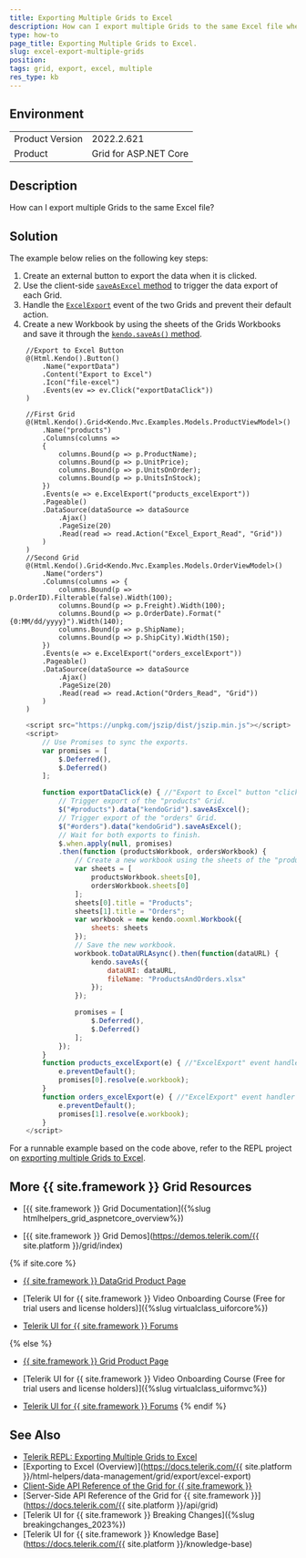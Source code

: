 ```yaml
---
title: Exporting Multiple Grids to Excel
description: How can I export multiple Grids to the same Excel file when working with {{ site.product }}?
type: how-to
page_title: Exporting Multiple Grids to Excel.
slug: excel-export-multiple-grids
position:
tags: grid, export, excel, multiple
res_type: kb
---
```


## Environment
<table>
	<tbody>
		<tr>
			<td>Product Version</td>
			<td>2022.2.621</td>
		</tr>
		<tr>
			<td>Product</td>
			<td>Grid for ASP.NET Core</td>
		</tr>
	</tbody>
</table>


## Description

How can I export multiple Grids to the same Excel file?

## Solution

The example below relies on the following key steps:

1. Create an external button to export the data when it is clicked.
1. Use the client-side [`saveAsExcel` method](https://docs.telerik.com/kendo-ui/api/javascript/ui/grid/methods/saveasexcel) to trigger the data export of each Grid.
1. Handle the [`ExcelExport`](https://docs.telerik.com/aspnet-core/api/kendo.mvc.ui.fluent/grideventbuilder#excelexportsystemstring) event of the two Grids and prevent their default action.
1. Create a new Workbook by using the sheets of the Grids Workbooks and save it through the [`kendo.saveAs()` method](https://docs.telerik.com/kendo-ui/api/javascript/kendo/methods/saveas).

```Razor Index.cshtml
    //Export to Excel Button
    @(Html.Kendo().Button()
        .Name("exportData")
        .Content("Export to Excel")
        .Icon("file-excel")
        .Events(ev => ev.Click("exportDataClick"))
    )

    //First Grid
    @(Html.Kendo().Grid<Kendo.Mvc.Examples.Models.ProductViewModel>()
        .Name("products")
        .Columns(columns =>
        {
            columns.Bound(p => p.ProductName);
            columns.Bound(p => p.UnitPrice);
            columns.Bound(p => p.UnitsOnOrder);
            columns.Bound(p => p.UnitsInStock);
        })
        .Events(e => e.ExcelExport("products_excelExport"))
        .Pageable()
        .DataSource(dataSource => dataSource
            .Ajax()
            .PageSize(20)
            .Read(read => read.Action("Excel_Export_Read", "Grid"))
        )
    )
    //Second Grid
    @(Html.Kendo().Grid<Kendo.Mvc.Examples.Models.OrderViewModel>()    
        .Name("orders")
        .Columns(columns => {
            columns.Bound(p => p.OrderID).Filterable(false).Width(100);
            columns.Bound(p => p.Freight).Width(100);
            columns.Bound(p => p.OrderDate).Format("{0:MM/dd/yyyy}").Width(140);
            columns.Bound(p => p.ShipName);
            columns.Bound(p => p.ShipCity).Width(150);
        })
        .Events(e => e.ExcelExport("orders_excelExport"))
        .Pageable()
        .DataSource(dataSource => dataSource
            .Ajax()
            .PageSize(20)
            .Read(read => read.Action("Orders_Read", "Grid"))
        )
    )
```
```JavaScript
    <script src="https://unpkg.com/jszip/dist/jszip.min.js"></script>
    <script>
        // Use Promises to sync the exports.
        var promises = [
            $.Deferred(),
            $.Deferred()
        ];

        function exportDataClick(e) { //"Export to Excel" button "click" event handler.
            // Trigger export of the "products" Grid.
            $("#products").data("kendoGrid").saveAsExcel();
            // Trigger export of the "orders" Grid.
            $("#orders").data("kendoGrid").saveAsExcel();
            // Wait for both exports to finish.
            $.when.apply(null, promises)
            .then(function (productsWorkbook, ordersWorkbook) {
                // Create a new workbook using the sheets of the "products" and "orders" workbooks.
                var sheets = [
                    productsWorkbook.sheets[0],
                    ordersWorkbook.sheets[0]
                ];
                sheets[0].title = "Products";
                sheets[1].title = "Orders";
                var workbook = new kendo.ooxml.Workbook({
                    sheets: sheets
                });
                // Save the new workbook.
                workbook.toDataURLAsync().then(function(dataURL) {
                    kendo.saveAs({
                        dataURI: dataURL,
                        fileName: "ProductsAndOrders.xlsx"
                    });
                });

                promises = [
                    $.Deferred(),
                    $.Deferred()
                ];
            });
        }
        function products_excelExport(e) { //"ExcelExport" event handler of "products" Grid.
            e.preventDefault();
            promises[0].resolve(e.workbook);
        }
        function orders_excelExport(e) { //"ExcelExport" event handler of "orders" Grid.
            e.preventDefault();
            promises[1].resolve(e.workbook);
        }
    </script>
```

For a runnable example based on the code above, refer to the REPL project on [exporting multiple Grids to Excel](https://netcorerepl.telerik.com/wcYKwCPR52YDsbfP56).

## More {{ site.framework }} Grid Resources

* [{{ site.framework }} Grid Documentation]({%slug htmlhelpers_grid_aspnetcore_overview%})

* [{{ site.framework }} Grid Demos](https://demos.telerik.com/{{ site.platform }}/grid/index)

{% if site.core %}
* [{{ site.framework }} DataGrid Product Page](https://www.telerik.com/aspnet-core-ui/grid)

* [Telerik UI for {{ site.framework }} Video Onboarding Course (Free for trial users and license holders)]({%slug virtualclass_uiforcore%})

* [Telerik UI for {{ site.framework }} Forums](https://www.telerik.com/forums/aspnet-core-ui)

{% else %}
* [{{ site.framework }} Grid Product Page](https://www.telerik.com/aspnet-mvc/grid)

* [Telerik UI for {{ site.framework }} Video Onboarding Course (Free for trial users and license holders)]({%slug virtualclass_uiformvc%})

* [Telerik UI for {{ site.framework }} Forums](https://www.telerik.com/forums/aspnet-mvc)
{% endif %}

## See Also

* [Telerik REPL: Exporting Multiple Grids to Excel](https://netcorerepl.telerik.com/wcYKwCPR52YDsbfP56)
* [Exporting to Excel (Overview)](https://docs.telerik.com/{{ site.platform }}/html-helpers/data-management/grid/export/excel-export)
* [Client-Side API Reference of the Grid for {{ site.framework }}](https://docs.telerik.com/kendo-ui/api/javascript/ui/grid)
* [Server-Side API Reference of the Grid for {{ site.framework }}](https://docs.telerik.com/{{ site.platform }}/api/grid)
* [Telerik UI for {{ site.framework }} Breaking Changes]({%slug breakingchanges_2023%})
* [Telerik UI for {{ site.framework }} Knowledge Base](https://docs.telerik.com/{{ site.platform }}/knowledge-base)
